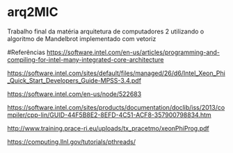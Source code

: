 # arq2MIC
Trabalho final da matéria arquitetura de computadores 2 utilizando o algoritmo de Mandelbrot implementado com vetoriz

#Referências
https://software.intel.com/en-us/articles/programming-and-compiling-for-intel-many-integrated-core-architecture

https://software.intel.com/sites/default/files/managed/26/d6/Intel_Xeon_Phi_Quick_Start_Developers_Guide-MPSS-3.4.pdf

https://software.intel.com/en-us/node/522683

https://software.intel.com/sites/products/documentation/doclib/iss/2013/compiler/cpp-lin/GUID-44F5B8E2-8EFD-4C51-ACF8-357900798834.htm

http://www.training.prace-ri.eu/uploads/tx_pracetmo/xeonPhiProg.pdf

https://computing.llnl.gov/tutorials/pthreads/
